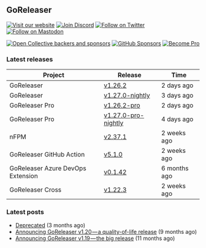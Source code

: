 ## GoReleaser

[![Visit our website](https://img.shields.io/badge/website-4285F4?style=for-the-badge&logo=googlechrome&logoColor=white)](https://goreleaser.com)
[![Join Discord](https://img.shields.io/badge/Discord-5865F2?style=for-the-badge&logo=discord&logoColor=white)](https://discord.gg/RGEBtg8vQ6)
[![Follow on Twitter](https://img.shields.io/badge/twitter-1DA1F2?style=for-the-badge&logo=twitter&logoColor=white)](https://twitter.com/goreleaser)
[![Follow on Mastodon](https://img.shields.io/badge/mastodon-6364FF?style=for-the-badge&logo=mastodon&logoColor=white)](https://fosstodon.org/@goreleaser)

[![Open Collective backers and sponsors](https://img.shields.io/opencollective/all/goreleaser?logo=opencollective&style=for-the-badge)](https://opencollective.com/goreleaser)
[![GitHub Sponsors](https://img.shields.io/github/sponsors/caarlos0?logo=github&style=for-the-badge)](https://github.com/sponsors/caarlos0)
[![Become Pro](https://img.shields.io/badge/pro_license-36A9AE?style=for-the-badge&logo=gumroad&logoColor=white)](https://goreleaser.com/pro)

### Latest releases


| Project                           | Release                                                                                         | Time        |
| --------------------------------- | ----------------------------------------------------------------------------------------------- | ----------- |
| GoReleaser | [v1.26.2](https://github.com/goreleaser/goreleaser/releases/tag/v1.26.2) | 2 days ago |
| GoReleaser | [v1.27.0-nightly](https://github.com/goreleaser/goreleaser/releases/tag/nightly) | 3 days ago |
| GoReleaser Pro | [v1.26.2-pro](https://github.com/goreleaser/goreleaser-pro/releases/tag/v1.26.2-pro) | 2 days ago |
| GoReleaser Pro | [v1.27.0-pro-nightly](https://github.com/goreleaser/goreleaser-pro/releases/tag/nightly) | 4 days ago |
| nFPM | [v2.37.1](https://github.com/goreleaser/nfpm/releases/tag/v2.37.1) | 2 weeks ago |
| GoReleaser GitHub Action | [v5.1.0](https://github.com/goreleaser/goreleaser-action/releases/tag/v5.1.0) | 2 weeks ago |
| GoReleaser Azure DevOps Extension | [v0.1.42](https://github.com/goreleaser/goreleaser-azure-devops-extension/releases/tag/v0.1.42) | 6 months ago |
| GoReleaser Cross | [v1.22.3](https://github.com/goreleaser/goreleaser-cross/releases/tag/v1.22.3) | 2 weeks ago |


### Latest posts
- [Deprecated](https://blog.goreleaser.com/deprecated-2c73be35b208?source=rss----17aa0cbd263f---4) (3 months ago)
- [Announcing GoReleaser v1.20 — a quality-of-life release](https://blog.goreleaser.com/announcing-goreleaser-v1-20-a-quality-of-life-release-1d5f847e87ed?source=rss----17aa0cbd263f---4) (9 months ago)
- [Announcing GoReleaser v1.19 — the big release](https://blog.goreleaser.com/announcing-goreleaser-v1-19-the-big-release-b01565c72658?source=rss----17aa0cbd263f---4) (11 months ago)
